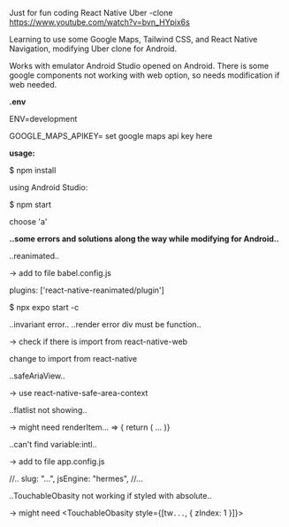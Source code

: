 Just for fun coding React Native Uber -clone https://www.youtube.com/watch?v=bvn_HYpix6s

Learning to use some Google Maps, Tailwind CSS, and React Native Navigation, modifying Uber clone for Android.

Works with emulator Android Studio opened on Android. There is some google components not working with web option, so needs modification if web needed.

**.env**

ENV=development

GOOGLE_MAPS_APIKEY= set google maps api key here

**usage:**

$ npm install

using Android Studio:

$ npm start

choose 'a'

**..some errors and solutions along the way while modifying for Android..**

..reanimated..

-> add to file babel.config.js 

plugins: ['react-native-reanimated/plugin']

$ npx expo start -c

..invariant error..
..render error div must be function..

-> check if there is import from react-native-web

change to import from react-native

..safeAriaView..

-> use react-native-safe-area-context

..flatlist not showing..

-> might need renderItem... => { return ( ... )}

..can't find variable:intl..

-> add to file app.config.js

//..
slug: "...",
jsEngine: "hermes",
//...

..TouchableObasity not working if styled with absolute..

-> might need <TouchableObasity style={[tw`...`, { zIndex: 1 }]}>
